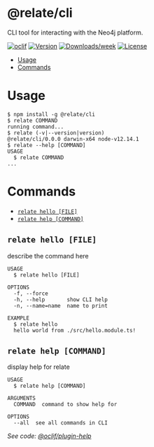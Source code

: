 @relate/cli
===

CLI tool for interacting with the Neo4j platform.

[![oclif](https://img.shields.io/badge/cli-oclif-brightgreen.svg)](https://oclif.io)
[![Version](https://img.shields.io/npm/v/cli.svg)](https://npmjs.org/package/cli)
[![Downloads/week](https://img.shields.io/npm/dw/cli.svg)](https://npmjs.org/package/cli)
[![License](https://img.shields.io/npm/l/cli.svg)](https://github.com/neo-technology/daedalus/blob/master/package.json)

<!-- toc -->
* [Usage](#usage)
* [Commands](#commands)
<!-- tocstop -->
# Usage
<!-- usage -->
```sh-session
$ npm install -g @relate/cli
$ relate COMMAND
running command...
$ relate (-v|--version|version)
@relate/cli/0.0.0 darwin-x64 node-v12.14.1
$ relate --help [COMMAND]
USAGE
  $ relate COMMAND
...
```
<!-- usagestop -->
# Commands
<!-- commands -->
* [`relate hello [FILE]`](#relate-hello-file)
* [`relate help [COMMAND]`](#relate-help-command)

## `relate hello [FILE]`

describe the command here

```
USAGE
  $ relate hello [FILE]

OPTIONS
  -f, --force
  -h, --help       show CLI help
  -n, --name=name  name to print

EXAMPLE
  $ relate hello
  hello world from ./src/hello.module.ts!
```

## `relate help [COMMAND]`

display help for relate

```
USAGE
  $ relate help [COMMAND]

ARGUMENTS
  COMMAND  command to show help for

OPTIONS
  --all  see all commands in CLI
```

_See code: [@oclif/plugin-help](https://github.com/oclif/plugin-help/blob/v2.2.3/src/commands/help.ts)_
<!-- commandsstop -->
